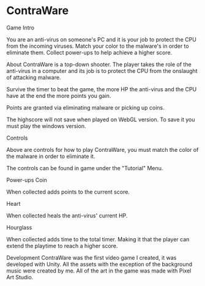 # ContraWare

Game Intro


You are an anti-virus on someone's PC and it is your job to protect the CPU from the incoming viruses. Match your color to the malware's in order to eliminate them. Collect power-ups to help achieve a higher score.

About
ContraWare is a top-down shooter. The player takes the role of the anti-virus in a computer and its job is to protect the CPU from the onslaught of attacking malware.

Survive the timer to beat the game, the more HP the anti-virus and the CPU have at the end the more points you gain.

Points are granted via eliminating malware or picking up coins.

The highscore will not save when played on WebGL version. To save it you must play the windows version.

Controls


Above are controls for how to play ContraWare, you must match the color of the malware in order to eliminate it. 

The controls can be found in game under the "Tutorial" Menu.

Power-ups
Coin


When collected adds points to the current score.

Heart


When collected heals the anti-virus' current HP.

Hourglass


When collected adds time to the total timer. Making it that the player can extend the playtime to reach a higher score.

Development
ContraWare was the first video game I created, it was developed with Unity. All the assets with the exception of the background music were created by me. All of the art in the game was made with Pixel Art Studio.

